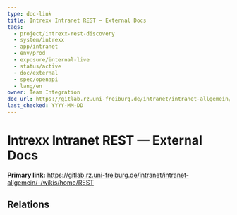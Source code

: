 ```yaml
---
type: doc-link
title: Intrexx Intranet REST — External Docs
tags:
  - project/intrexx-rest-discovery
  - system/intrexx
  - app/intranet
  - env/prod
  - exposure/internal-live
  - status/active
  - doc/external
  - spec/openapi
  - lang/en
owner: Team Integration
doc_url: https://gitlab.rz.uni-freiburg.de/intranet/intranet-allgemein/-/wikis/home/REST
last_checked: YYYY-MM-DD
---
```


# Intrexx Intranet REST — External Docs

**Primary link:** https://gitlab.rz.uni-freiburg.de/intranet/intranet-allgemein/-/wikis/home/REST

## Relations


